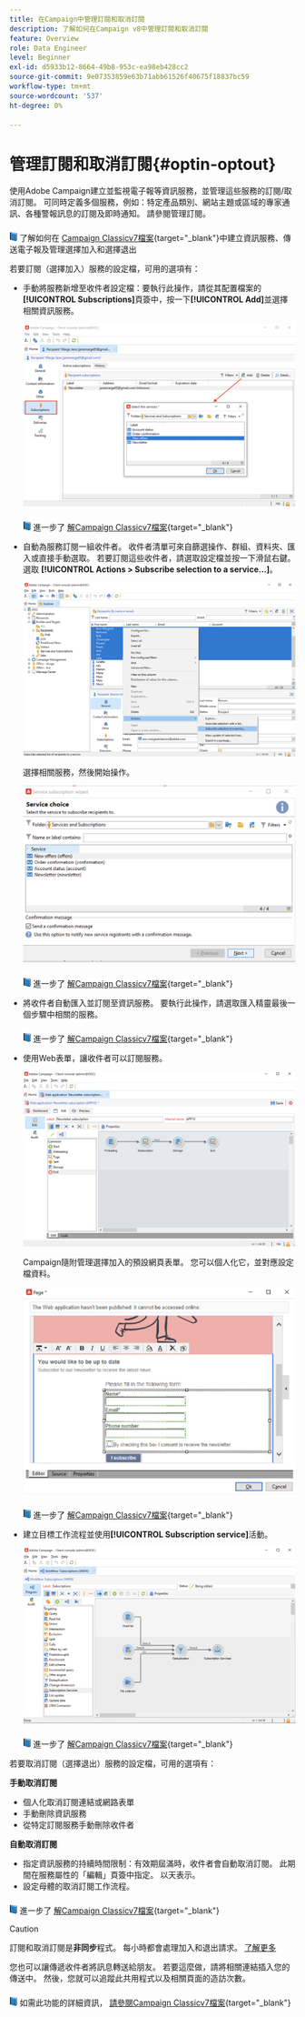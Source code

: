 ```yaml
---
title: 在Campaign中管理訂閱和取消訂閱
description: 了解如何在Campaign v8中管理訂閱和取消訂閱
feature: Overview
role: Data Engineer
level: Beginner
exl-id: d5933b12-8664-49b8-953c-ea98eb428cc2
source-git-commit: 9e07353859e63b71abb61526f40675f18837bc59
workflow-type: tm+mt
source-wordcount: '537'
ht-degree: 0%

---
```


# 管理訂閱和取消訂閱{#optin-optout}

使用Adobe Campaign建立並監視電子報等資訊服務，並管理這些服務的訂閱/取消訂閱。 可同時定義多個服務，例如：特定產品類別、網站主題或區域的專家通訊、各種警報訊息的訂閱及即時通知。 請參閱管理訂閱。

![](../assets/do-not-localize/book.png) 了解如何在 [Campaign Classicv7檔案](https://experienceleague.adobe.com/docs/campaign-classic/using/sending-messages/subscriptions-and-referrals/managing-subscriptions.html){target=&quot;_blank&quot;}中建立資訊服務、傳送電子報及管理選擇加入和選擇退出

若要訂閱（選擇加入）服務的設定檔，可用的選項有：

* 手動將服務新增至收件者設定檔：要執行此操作，請從其配置檔案的&#x200B;**[!UICONTROL Subscriptions]**&#x200B;頁簽中，按一下&#x200B;**[!UICONTROL Add]**&#x200B;並選擇相關資訊服務。

   ![](assets/subscribe-to-a-service.png)

   ![](../assets/do-not-localize/book.png) 進一步了 [解Campaign Classicv7檔案](https://experienceleague.adobe.com/docs/campaign-classic/using/getting-started/profile-management/editing-a-profile.html?lang=en#deliveries-tab){target=&quot;_blank&quot;}

* 自動為服務訂閱一組收件者。 收件者清單可來自篩選操作、群組、資料夾、匯入或直接手動選取。 若要訂閱這些收件者，請選取設定檔並按一下滑鼠右鍵。 選取 **[!UICONTROL Actions > Subscribe selection to a service...]**。

   ![](assets/subscribe-selection.png)

   選擇相關服務，然後開始操作。

   ![](assets/subscribe-confirm.png)

   ![](../assets/do-not-localize/book.png) 進一步了 [解Campaign Classicv7檔案](https://experienceleague.adobe.com/docs/campaign-classic/using/getting-started/profile-management/editing-a-profile.html?lang=en#deliveries-tab){target=&quot;_blank&quot;}


* 將收件者自動匯入並訂閱至資訊服務。 要執行此操作，請選取匯入精靈最後一個步驟中相關的服務。

   ![](../assets/do-not-localize/book.png) 進一步了 [解Campaign Classicv7檔案](https://experienceleague.adobe.com/docs/campaign-classic/using/getting-started/importing-and-exporting-data/generic-imports-exports/executing-import-jobs.html?lang=en#step-5---additional-step-when-importing-recipients){target=&quot;_blank&quot;}

* 使用Web表單，讓收件者可以訂閱服務。

   ![](assets/opt-in-webapp.png)

   Campaign隨附管理選擇加入的預設網頁表單。 您可以個人化它，並對應設定檔資料。

   ![](assets/web-app.png)

   ![](../assets/do-not-localize/book.png) 進一步了 [解Campaign Classicv7檔案](https://experienceleague.adobe.com/docs/campaign-classic/using/designing-content/web-forms/use-cases--web-forms.html?lang=en#create-a-subscription--form-with-double-opt-in){target=&quot;_blank&quot;}


* 建立目標工作流程並使用&#x200B;**[!UICONTROL Subscription service]**&#x200B;活動。

   ![](assets/wf-subscription.png)

   ![](../assets/do-not-localize/book.png) 進一步了 [解Campaign Classicv7檔案](https://experienceleague.adobe.com/docs/campaign-classic/using/automating-with-workflows/targeting-activities/subscription-services.html?lang=en#example--subscribe-a-list-of-recipients-to-a-newsletter){target=&quot;_blank&quot;}

若要取消訂閱（選擇退出）服務的設定檔，可用的選項有：

**手動取消訂閱**

* 個人化取消訂閱連結或網路表單
* 手動刪除資訊服務
* 從特定訂閱服務手動刪除收件者

**自動取消訂閱**

* 指定資訊服務的持續時間限制：有效期屆滿時，收件者會自動取消訂閱。 此期間在服務屬性的「編輯」頁簽中指定。 以天表示。
* 設定母體的取消訂閱工作流程。

![](../assets/do-not-localize/book.png) 進一步了 [解Campaign Classicv7檔案](https://experienceleague.adobe.com/docs/campaign-classic/using/sending-messages/subscriptions-and-referrals/managing-subscriptions.html?lang=en#unsubscribing-a-recipient-from-a-service){target=&quot;_blank&quot;}


>[!CAUTION]
>
>訂閱和取消訂閱是&#x200B;**非同步**&#x200B;程式。 每小時都會處理加入和退出請求。 [了解更多](../dev/new-apis.md#sub-apis)

您也可以讓傳遞收件者將訊息轉送給朋友。 若要這麼做，請將相關連結插入您的傳送中。 然後，您就可以追蹤此共用程式以及相關頁面的造訪次數。

![](../assets/do-not-localize/book.png) 如需此功能的詳細資訊， [請參閱Campaign Classicv7檔案](https://experienceleague.adobe.com/docs/campaign-classic/using/sending-messages/subscriptions-and-referrals/viral-and-social-marketing.html?lang=en#viral-marketing--forward-to-a-friend){target=&quot;_blank&quot;}
